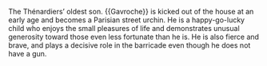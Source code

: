 The Thénardiers’ oldest son. {{Gavroche}} is kicked out of the house at an early 
age and becomes a Parisian street urchin. He is a happy-go-lucky child who 
enjoys the small pleasures of life and demonstrates unusual generosity toward 
those even less fortunate than he is. He is also fierce and brave, and plays a 
decisive role in the barricade even though he does not have a gun.
